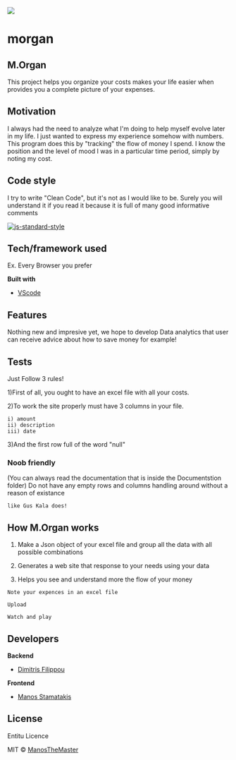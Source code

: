 ![](https://media0.giphy.com/media/o0vwzuFwCGAFO/giphy.gif)
# morgan

## M.Organ
This project helps you organize your costs makes your life easier when provides you a complete picture of your expenses.

## Motivation
I always had the need to analyze what I'm doing to help myself evolve later in my life. I just wanted to express my experience somehow with numbers.
This program does this by "tracking" the flow of money I spend. I know the position and the level of mood I was in a particular time period, simply by noting my cost.

## Code style
I try to write "Clean Code", but it's not as I would like to be.
Surely you will understand it if you read it because it is full of many good informative comments

[![js-standard-style](https://img.shields.io/badge/code%20style-standard-brightgreen.svg?style=flat)](https://github.com/ManosTheMaster/Financial-Organization)

## Tech/framework used
Ex. Every Browser you prefer

<b>Built with</b>
- [VScode](https://code.visualstudio.com/)

## Features
Nothing new and impresive yet, we hope to develop Data analytics that user can receive advice about how to save money for example!

## Tests
Just Follow 3 rules!

1)First of all, you ought to have an excel file with all your costs. 

2)To work the site properly must have 3 columns in your file.

```
i) amount
ii) description
iii) date
```
3)And the first row full of the word "null"

### Noob friendly
(You can always read the documentation that is inside the Documentstion folder)
Do not have any empty rows and columns handling around without a reason of existance

```
like Gus Kala does!
```

## How M.Organ works

1) Make a Json object of your excel file and group all the data with all possible combinations

2) Generates a web site that response to your needs using your data

3) Helps you see and understand more the flow of your money

```
Note your expences in an excel file

Upload

Watch and play
```

## Developers

<b>Backend</b>
- [Dimitris Filippou](https://jimfilippou.space)

<b>Frontend</b>
- [Manos Stamatakis](https://manosthemaster.github.io/)


## License
Entitu Licence

MIT © [ManosTheMaster]()
